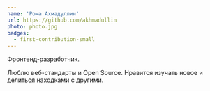 ```yaml
---
name: 'Рома Ахмадуллин'
url: https://github.com/akhmadullin
photo: photo.jpg
badges:
  - first-contribution-small
---
```


Фронтенд-разработчик.

Люблю веб-стандарты и Open Source. Нравится изучать новое и делиться находками с другими.
